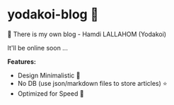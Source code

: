 # yodakoi-blog 👋

👋 There is my own blog - Hamdi LALLAHOM (Yodakoi)

It'll be online soon ...

**Features:**
- Design Minimalistic 🥇
- No DB (use json/markdown files to store articles) ⭐ 
- Optimized for Speed 🚀
